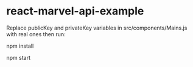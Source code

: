 # react-marvel-api-example
Replace publicKey and privateKey variables in src/components/Mains.js with real ones then run:

npm install

npm start
